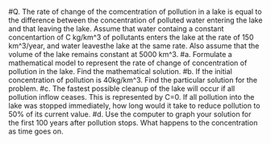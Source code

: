 #Q. The rate of change of the comcentration of pollution in a lake is equal to the difference between the concentration of polluted water entering the lake and that leaving the lake. Assume that water containg a constant concentartion of C kg/km^3 of pollutants enters the lake at the rate of 150 km^3/year, and water leavesthe lake at the same rate. Also assume that the volume of the lake remains constant at 5000 km^3.
#a. Formulate a mathematical model to represent the rate of change of concentration of pollution in the lake. Find the mathematical solution.
#b. If the initial concentration of pollution is 40kg/km^3. Find the particular solution for the problem.
#c. The fastest possible cleanup of the lake will occur if all pollution inflow ceases. This is represented by C=0. If all pollution into the lake was stopped immediately, how long would it take to reduce pollution to 50% of its current value.
#d. Use the computer to graph your solution for the first 100 years after pollution stops. What happens to the concentration as time goes on.
